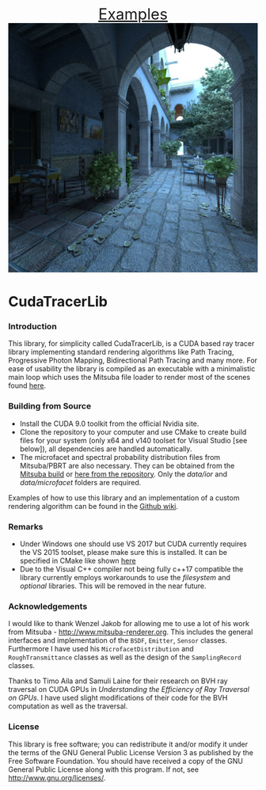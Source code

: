 
<p align="center">
<a href='https://github.com/hhergeth/CudaTracerLib/wiki/Example-Renderings' style='font-size:2.2em'>Examples</span></a> <br>
<a href="https://github.com/hhergeth/CudaTracerLib/wiki/Example-Renderings">
<img src="docs/images/loadSanMiguel_20170812_023949_WavefrontPath.jpg?raw=true" style="width:880px;">
</a>
</p>

# CudaTracerLib

### Introduction
This library, for simplicity called CudaTracerLib, is a CUDA based ray tracer library implementing standard rendering algorithms like Path Tracing, Progressive Photon Mapping, Bidirectional Path Tracing and many more.
For ease of usability the library is compiled as an executable with a minimalistic main loop which uses the Mitsuba file loader to render most of the scenes found [here](https://benedikt-bitterli.me/resources/).


### Building from Source

- Install the CUDA 9.0 toolkit from the official Nvidia site.
- Clone the repository to your computer and use CMake to create build files for your system (only x64 and v140 toolset for Visual Studio [see below]), all dependencies are handled automatically.
- The microfacet and spectral probability distribution files from Mitsuba/PBRT are also necessary. They can be obtained from the [Mitsuba build](http://www.mitsuba-renderer.org/download.html) or [here from the repository](https://github.com/mitsuba-renderer/mitsuba). Only the _data/ior_ and _data/microfacet_ folders are required.

Examples of how to use this library and an implementation of a custom rendering algorithm can be found in the [Github wiki](https://github.com/hhergeth/CudaTracerLib/wiki/Code-Examples).

### Remarks

- Under Windows one should use VS 2017 but CUDA currently requires the VS 2015 toolset, please make sure this is installed. It can be specified in CMake like shown [here](https://stackoverflow.com/questions/47154454/)
- Due to the Visual C++ compiler not being fully c++17 compatible the library currently employs workarounds to use the _filesystem_ and _optional_ libraries. This will be removed in the near future.

### Acknowledgements
I would like to thank Wenzel Jakob for allowing me to use a lot of his work from Mitsuba - http://www.mitsuba-renderer.org. This includes the general interfaces and implementation of the `BSDF`, `Emitter`, `Sensor` classes. Furthermore I have used his `MicrofacetDistribution` and `RoughTransmittance` classes as well as the design of the `SamplingRecord` classes.

Thanks to Timo Aila and Samuli Laine for their research on BVH ray traversal on CUDA GPUs in *Understanding the Efficiency of Ray Traversal on GPUs*. I have used slight modifications of their code for the BVH computation as well as the traversal.


### License
This library is free software; you can redistribute it and/or modify it under the terms of the GNU General Public License Version 3 as published by the Free Software Foundation.
You should have received a copy of the GNU General Public License along with this program. If not, see <http://www.gnu.org/licenses/>.
